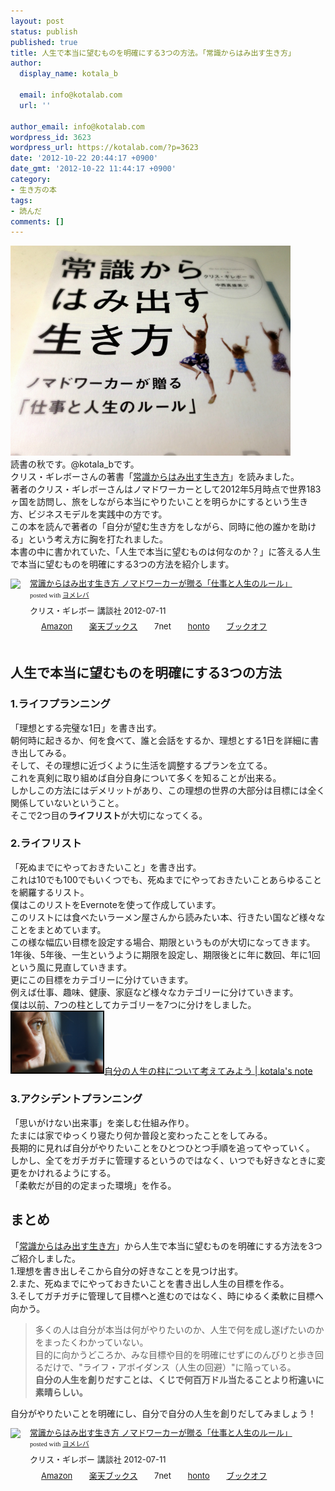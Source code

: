 ```yaml
---
layout: post
status: publish
published: true
title: 人生で本当に望むものを明確にする3つの方法。「常識からはみ出す生き方」
author:
  display_name: kotala_b

  email: info@kotalab.com
  url: ''

author_email: info@kotalab.com
wordpress_id: 3623
wordpress_url: https://kotalab.com/?p=3623
date: '2012-10-22 20:44:17 +0900'
date_gmt: '2012-10-22 11:44:17 +0900'
category:
- 生き方の本
tags:
- 読んだ
comments: []
---
```

<p><a href="/wp-content/uploads/joushiki_121022.jpg" target="_blank"><img src="/wp-content/uploads/joushiki_121022.jpg" alt="" title="joushiki_121022" width="448" height="336" class="alignnone size-full wp-image-3630" /></a><br />
読書の秋です。@kotala_bです。<br />
クリス・ギレボーさんの著書「<a href="https://www.amazon.co.jp/exec/obidos/asin/4062172267/same-22/" rel="nofollow" name="booklink" target="_blank">常識からはみ出す生き方</a>」を読みました。<br />
著者のクリス・ギレボーさんはノマドワーカーとして2012年5月時点で世界183ヶ国を訪問し、旅をしながら本当にやりたいことを明らかにするという生き方、ビジネスモデルを実践中の方です。<br />
この本を読んで著者の「自分が望む生き方をしながら、同時に他の誰かを助ける」という考え方に胸を打たれました。<br />
本書の中に書かれていた、「人生で本当に望むものは何なのか？」に答える人生で本当に望むものを明確にする3つの方法を紹介します。</p>
<div class="booklink-box" style="text-align:left;padding-bottom:20px;font-size:small;/zoom: 1;overflow: hidden;">
<div class="booklink-image" style="float:left;margin:0 15px 10px 0;"><a href="https://www.amazon.co.jp/exec/obidos/asin/4062172267/same-22/" name="booklink" rel="nofollow" target="_blank"><img src="https://images-fe.ssl-images-amazon.com/images/I/51AkO1-AEWL._SL160_.jpg" style="border: none;" /></a></div>
<div class="booklink-info" style="line-height:120%;/zoom: 1;overflow: hidden;">
<div class="booklink-name" style="margin-bottom:10px;line-height:120%"><a href="https://www.amazon.co.jp/exec/obidos/asin/4062172267/same-22/" rel="nofollow" name="booklink" target="_blank">常識からはみ出す生き方 ノマドワーカーが贈る「仕事と人生のルール」</a>
<div class="booklink-powered-date" style="font-size:8pt;margin-top:5px;font-family:verdana;line-height:120%">posted with <a href="https://yomereba.com" target="_blank">ヨメレバ</a></div>
</div>
<div class="booklink-detail" style="margin-bottom:5px;">クリス・ギレボー 講談社 2012-07-11    </div>
<div class="booklink-link2" style="margin-top:10px;">
<div class="shoplinkamazon" style="display:inline;margin-right:5px;background: url('https://img.yomereba.com/tam_y.gif') 0 0 no-repeat;padding: 2px 0 2px 18px;white-space: nowrap;"><a href="https://www.amazon.co.jp/exec/obidos/asin/4062172267/same-22/" rel="nofollow" target="_blank" title="アマゾン" >Amazon</a></div>
<div class="shoplinkrakuten" style="display:inline;margin-right:5px;background: url('https://img.yomereba.com/tam_y.gif') 0 -50px no-repeat;padding: 2px 0 2px 18px;white-space: nowrap;"><a href="https://hb.afl.rakuten.co.jp/hgc/0fa7afc8.bbfc196a.0fa7afc9.d56c38f1/?pc=http%3A%2F%2Fbooks.rakuten.co.jp%2Frb%2F11768396%2F%3Fscid%3Daf_ich_link_urltxt%26m%3Dhttp%3A%2F%2Fm.rakuten.co.jp%2Fev%2Fbook%2F" rel="nofollow" target="_blank" title="楽天ブックス" >楽天ブックス</a></div>
<div class="shoplinkseven" style="display:inline;margin-right:5px;background: url('https://img.yomereba.com/tam_y.gif') 0 -100px no-repeat;padding: 2px 0 2px 18px;white-space: nowrap;"><span class="removed_link" title="click.linksynergy.com/fs-bin/click?id=d2yYUp776R4&amp;subid=&amp;offerid=197738.1&amp;type=10&amp;tmpid=1787&amp;RD_PARM1=http%253A%252F%252Fwww.7netshopping.jp%252Fbooks%252Fsearch_result%252F%253Fctgy%253Dbooks%2526code%253D4062172267">7net</span></div>
<div class="shoplinkbk1" style="display:inline;margin-right:5px;background: url('https://img.yomereba.com/tam_y.gif') 0 -150px no-repeat;padding: 2px 0 2px 18px;white-space: nowrap;"><a href="https://ck.jp.ap.valuecommerce.com/servlet/referral?sid=2967684&pid=881104827&vc_url=http%3A%2F%2Fhonto.jp%2Fnetstore%2Fsearch_021_104062172267.html%3Fsrchf%3D1%26srchGnrNm%3D1" target="_blank" title="bk1" >honto</a></div>
<div class="shoplinkbookoff" style="display:inline;margin-right:5px;background: url('https://img.yomereba.com/tam_y.gif') 0 -200px no-repeat;padding: 2px 0 2px 18px;white-space: nowrap;"><a href="https://click.linksynergy.com/fs-bin/click?id=d2yYUp776R4&subid=&offerid=169505.1&type=10&tmpid=3677&RD_PARM1=http%253A%252F%252Fwww.bookoffonline.co.jp%252Fdisplay%252FL001%252Cbg%253D12%252Cq%253D9784062172264" rel="nofollow" target="_blank" title="ブックオフオンライン" >ブックオフ</a></div>
</div>
</div>
<div class="booklink-footer" style="clear: left"></div>
</div>
<!--more-->
<h2>人生で本当に望むものを明確にする3つの方法</h2>
<h3>1.ライフプランニング</h3>
<p>「理想とする完璧な1日」を書き出す。<br />
朝何時に起きるか、何を食べて、誰と会話をするか、理想とする1日を詳細に書き出してみる。<br />
そして、その理想に近づくように生活を調整するプランを立てる。<br />
これを真剣に取り組めば自分自身について多くを知ることが出来る。<br />
しかしこの方法にはデメリットがあり、この理想の世界の大部分は目標には全く関係していないということ。<br />
そこで2つ目の<strong>ライフリスト</strong>が大切になってくる。</p>
<h3>2.ライフリスト</h3>
<p>「死ぬまでにやっておきたいこと」を書き出す。<br />
これは10でも100でもいくつでも、死ぬまでにやっておきたいことあらゆることを網羅するリスト。<br />
僕はこのリストをEvernoteを使って作成しています。<br />
このリストには食べたいラーメン屋さんから読みたい本、行きたい国など様々なことをまとめています。<br />
この様な幅広い目標を設定する場合、期限というものが大切になってきます。<br />
1年後、5年後、一生というように期限を設定し、期限後とに年に数回、年に1回という風に見直していきます。<br />
更にこの目標をカテゴリーに分けていきます。<br />
例えば仕事、趣味、健康、家庭など様々なカテゴリーに分けていきます。<br />
僕は以前、7つの柱としてカテゴリーを7つに分けをしました。<br />
<a href="/life-plan" target="_blank"><img  class="alignleft" src="/wp-content/uploads/thinking_120731.jpg" alt="自分の人生の柱について考えてみよう | kotala's note" width="150" /></a><a href="/life-plan" target="_blank">自分の人生の柱について考えてみよう | kotala's note</a><br style="clear:both;" /></p>
<h3>3.アクシデントプランニング</h3>
<p>「思いがけない出来事」を楽しむ仕組み作り。<br />
たまには家でゆっくり寝たり何か普段と変わったことをしてみる。<br />
長期的に見れば自分がやりたいことをひとつひとつ手順を追ってやっていく。<br />
しかし、全てをガチガチに管理するというのではなく、いつでも好きなときに変更をかけれるようにする。<br />
「柔軟だが目的の定まった環境」を作る。</p>
<h2>まとめ</h2>
<p>「<a href="https://www.amazon.co.jp/exec/obidos/asin/4062172267/same-22/" rel="nofollow" name="booklink" target="_blank">常識からはみ出す生き方</a>」から人生で本当に望むものを明確にする方法を3つご紹介しました。<br />
1.理想を書き出しそこから自分の好きなことを見つけ出す。<br />
2.また、死ぬまでにやっておきたいことを書き出し人生の目標を作る。<br />
3.そしてガチガチに管理して目標へと進むのではなく、時にゆるく柔軟に目標へ向かう。</p>
<blockquote><p>多くの人は自分が本当は何がやりたいのか、人生で何を成し遂げたいのかをまったくわかっていない。<br />
目的に向かうどころか、みな目標や目的を明確にせずにのんびりと歩き回るだけで、"ライフ・アボイダンス（人生の回避）"に陥っている。<br />
<strong>自分の人生を創りだすことは、くじで何百万ドル当たることより桁違いに素晴らしい。</strong></p></blockquote>
<p>自分がやりたいことを明確にし、自分で自分の人生を創りだしてみましょう！</p>
<div class="booklink-box" style="text-align:left;padding-bottom:20px;font-size:small;/zoom: 1;overflow: hidden;">
<div class="booklink-image" style="float:left;margin:0 15px 10px 0;"><a href="https://www.amazon.co.jp/exec/obidos/asin/4062172267/same-22/" name="booklink" rel="nofollow" target="_blank"><img src="https://images-fe.ssl-images-amazon.com/images/I/51AkO1-AEWL._SL160_.jpg" style="border: none;" /></a></div>
<div class="booklink-info" style="line-height:120%;/zoom: 1;overflow: hidden;">
<div class="booklink-name" style="margin-bottom:10px;line-height:120%"><a href="https://www.amazon.co.jp/exec/obidos/asin/4062172267/same-22/" rel="nofollow" name="booklink" target="_blank">常識からはみ出す生き方 ノマドワーカーが贈る「仕事と人生のルール」</a>
<div class="booklink-powered-date" style="font-size:8pt;margin-top:5px;font-family:verdana;line-height:120%">posted with <a href="https://yomereba.com" target="_blank">ヨメレバ</a></div>
</div>
<div class="booklink-detail" style="margin-bottom:5px;">クリス・ギレボー 講談社 2012-07-11    </div>
<div class="booklink-link2" style="margin-top:10px;">
<div class="shoplinkamazon" style="display:inline;margin-right:5px;background: url('https://img.yomereba.com/tam_y.gif') 0 0 no-repeat;padding: 2px 0 2px 18px;white-space: nowrap;"><a href="https://www.amazon.co.jp/exec/obidos/asin/4062172267/same-22/" rel="nofollow" target="_blank" title="アマゾン" >Amazon</a></div>
<div class="shoplinkrakuten" style="display:inline;margin-right:5px;background: url('https://img.yomereba.com/tam_y.gif') 0 -50px no-repeat;padding: 2px 0 2px 18px;white-space: nowrap;"><a href="https://hb.afl.rakuten.co.jp/hgc/0fa7afc8.bbfc196a.0fa7afc9.d56c38f1/?pc=http%3A%2F%2Fbooks.rakuten.co.jp%2Frb%2F11768396%2F%3Fscid%3Daf_ich_link_urltxt%26m%3Dhttp%3A%2F%2Fm.rakuten.co.jp%2Fev%2Fbook%2F" rel="nofollow" target="_blank" title="楽天ブックス" >楽天ブックス</a></div>
<div class="shoplinkseven" style="display:inline;margin-right:5px;background: url('https://img.yomereba.com/tam_y.gif') 0 -100px no-repeat;padding: 2px 0 2px 18px;white-space: nowrap;"><span class="removed_link" title="click.linksynergy.com/fs-bin/click?id=d2yYUp776R4&amp;subid=&amp;offerid=197738.1&amp;type=10&amp;tmpid=1787&amp;RD_PARM1=http%253A%252F%252Fwww.7netshopping.jp%252Fbooks%252Fsearch_result%252F%253Fctgy%253Dbooks%2526code%253D4062172267">7net</span></div>
<div class="shoplinkbk1" style="display:inline;margin-right:5px;background: url('https://img.yomereba.com/tam_y.gif') 0 -150px no-repeat;padding: 2px 0 2px 18px;white-space: nowrap;"><a href="https://ck.jp.ap.valuecommerce.com/servlet/referral?sid=2967684&pid=881104827&vc_url=http%3A%2F%2Fhonto.jp%2Fnetstore%2Fsearch_021_104062172267.html%3Fsrchf%3D1%26srchGnrNm%3D1" target="_blank" title="bk1" >honto</a></div>
<div class="shoplinkbookoff" style="display:inline;margin-right:5px;background: url('https://img.yomereba.com/tam_y.gif') 0 -200px no-repeat;padding: 2px 0 2px 18px;white-space: nowrap;"><a href="https://click.linksynergy.com/fs-bin/click?id=d2yYUp776R4&subid=&offerid=169505.1&type=10&tmpid=3677&RD_PARM1=http%253A%252F%252Fwww.bookoffonline.co.jp%252Fdisplay%252FL001%252Cbg%253D12%252Cq%253D9784062172264" rel="nofollow" target="_blank" title="ブックオフオンライン" >ブックオフ</a></div>
</div>
</div>
<div class="booklink-footer" style="clear: left"></div>
</div>
